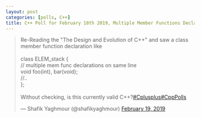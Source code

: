 ```yaml
---
layout: post 
categories: [polls, C++]
title: C++ Poll for February 18th 2019, Multiple Member Functions Declarations on One Line 
---
```



<blockquote class="twitter-tweet" data-partner="tweetdeck"><p lang="en" dir="ltr">Re-Reading the &quot;The Design and Evolution of C++&quot;  and saw a class member function declaration like<br><br>class ELEM_stack {<br>  // multiple mem func declarations on same line<br>  void foo(int), bar(void); <br>  //..<br>};<br><br>Without checking, is this currently valid C++?<a href="https://twitter.com/hashtag/Cplusplus?src=hash&amp;ref_src=twsrc%5Etfw">#Cplusplus</a><a href="https://twitter.com/hashtag/CppPolls?src=hash&amp;ref_src=twsrc%5Etfw">#CppPolls</a></p>&mdash; Shafik Yaghmour (@shafikyaghmour) <a href="https://twitter.com/shafikyaghmour/status/1097720340476657665?ref_src=twsrc%5Etfw">February 19, 2019</a></blockquote>
<script async src="https://platform.twitter.com/widgets.js" charset="utf-8"></script>

